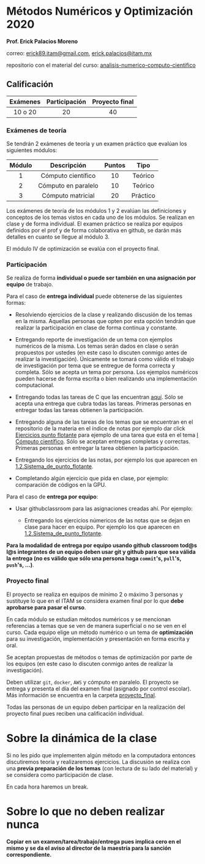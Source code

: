 # Métodos Numéricos y Optimización 2020

**Prof. Erick Palacios Moreno**

correo: erick89.itam@gmail.com, erick.palacios@itam.mx
        
repositorio con el material del curso: [analisis-numerico-computo-cientifico](https://github.com/ITAM-DS/analisis-numerico-computo-cientifico)

## Calificación

|Exámenes| Participación|Proyecto final|
|:---:|:---:|:---:|
|10 o 20|20|40


### Exámenes de teoría

Se tendrán 2 exámenes de teoría y un examen práctico que evalúan los siguientes módulos:

|Módulo|Descripción| Puntos| Tipo|
|:---:|:---:|:---:|:---:|
|1|Cómputo científico|10|Teórico|
|2|Cómputo en paralelo|10|Teórico|
|3|Cómputo matricial|20|Práctico|



Los exámenes de teoría de los módulos 1 y 2 evalúan las definiciones y conceptos de los temas vistos en cada uno de los módulos. Se realizan en clase y de forma individual. El examen práctico se realiza por equipos definidos por el prof y de forma colaborativa en github, se darán más detalles en cuanto se llegue al módulo 3.

El módulo IV de optimización se evalúa con el proyecto final.



### Participación

Se realiza de forma **individual o puede ser también en una asignación por equipo** de trabajo. 

Para el caso de **entrega individual** puede obtenerse de las siguientes formas:

* Resolviendo ejercicios de la clase y realizando discusión de los temas en la misma. Aquellas personas que opten por esta opción tendrán que realizar la participación en clase de forma continua y constante.

* Entregando reporte de investigación de un tema con ejemplos numéricos de la misma. Los temas serán dados en clase o serán propuestos por ustedes (en este caso lo discuten conmigo antes de realizar la investigación). Únicamente se tomará como válido el trabajo de investigación por tema que se entregue de forma correcta y completa. Sólo se acepta un tema por persona. Los ejemplos numéricos pueden hacerse de forma escrita o bien realizando una implementación computacional.

* Entregando todas las tareas de C que las encuentran [aquí](tareas_de_C). Sólo se acepta una entrega que cubra todas las tareas. Primeras personas en entregar todas las tareas obtienen la participación.

* Entregando alguna de las tareas de los temas que se encuentran en el repositorio de la materia en el índice de notas por ejemplo dar click [Ejercicios punto flotante](https://www.dropbox.com/s/09o9aasjyzya4ff/Punto_flotante.pdf?dl=0) para ejemplo de una tarea que está en el tema [I Cómputo científico](https://github.com/ITAM-DS/analisis-numerico-computo-cientifico#i-c%C3%B3mputo-cient%C3%ADfico). Sólo se aceptan entregas completas y correctas. Primeras personas en entregar la tarea obtienen la participación.

* Entregando los ejercicios de las notas, por ejemplo los que aparecen en [1.2.Sistema_de_punto_flotante](https://github.com/ITAM-DS/analisis-numerico-computo-cientifico/blob/master/temas/I.computo_cientifico/1.2.Sistema_de_punto_flotante.ipynb).

* Completando algún ejercicio que pida en clase, por ejemplo: comparación de códigos en la GPU.

Para el caso de **entrega por equipo**:

* Usar githubclassroom para las asignaciones creadas ahí. Por ejemplo:

	* Entregando los ejercicios númericos de las notas que se dejan en clase para hacer en equipo. Por ejemplo los que aparecen en [1.2.Sistema_de_punto_flotante](https://github.com/ITAM-DS/analisis-numerico-computo-cientifico/blob/master/temas/I.computo_cientifico/1.2.Sistema_de_punto_flotante.ipynb).

**Para la modalidad de entrega por equipo usando github classroom tod@s l@s integrantes de un equipo deben usar git y github para que sea válida la entrega (no es válido que sólo una persona haga `commit`'s, `pull`'s, `push`'s, ...)**.

### Proyecto final

El proyecto se realiza en equipos de mínimo 2 o máximo 3 personas y sustituye lo que en el ITAM se considera examen final por lo que **debe aprobarse para pasar el curso**.

En cada módulo se estudian métodos numéricos y se mencionan referencias a temas que se ven de manera superficial o no se ven en el curso. Cada equipo elige un método numérico o un tema de **optimización** para su investigación, implementación  y presentación en forma escrita y oral.

Se aceptan propuestas de métodos o temas de optimización por parte de los equipos (en este caso lo discuten conmigo antes de realizar la investigación).

Deben utilizar `git`, `docker`, `AWS` y cómputo en paralelo. El proyecto se entrega y presenta el día del examen final (asignado por control escolar). Más información se encuentra en la carpeta [proyecto_final](proyecto_final).

Todas las personas de un equipo deben participar en la realización del proyecto final pues reciben una calificación individual.

# Sobre la dinámica de la clase

Si no les pido que implementen algún método en la computadora entonces discutiremos teoría y realizaremos ejercicios. La discusión se realiza con una **previa preparación de los temas** (con lectura de su lado del material) y se considera como participación de clase.

En cada hora haremos un break.

# Sobre lo que no deben realizar nunca

**Copiar en un examen/tarea/trabajo/entrega pues implica cero en el mismo y se da el aviso al director de la maestría para la sanción correspondiente.**

